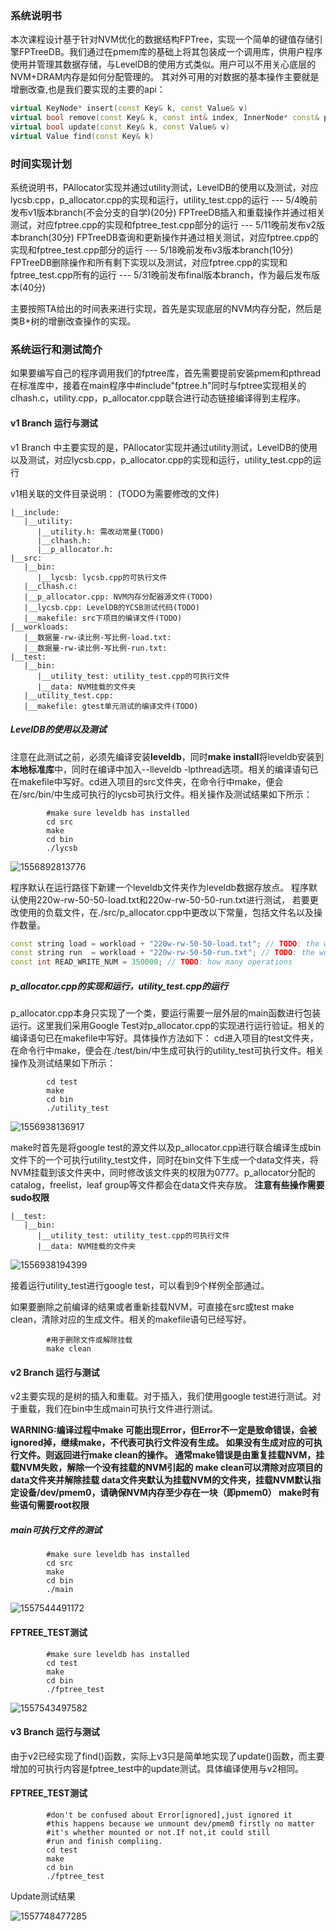 ###  系统说明书

本次课程设计基于针对NVM优化的数据结构FPTree，实现一个简单的键值存储引擎FPTreeDB。我们通过在pmem库的基础上将其包装成一个调用库，供用户程序使用并管理其数据存储，与LevelDB的使用方式类似。用户可以不用关心底层的NVM+DRAM内存是如何分配管理的。
其对外可用的对数据的基本操作主要就是增删改查,也是我们要实现的主要的api：

```c++
virtual KeyNode* insert(const Key& k, const Value& v) 
virtual bool remove(const Key& k, const int& index, InnerNode* const& parent, bool &ifDelete)
virtual bool update(const Key& k, const Value& v) 
virtual Value find(const Key& k) 
```
### 时间实现计划
系统说明书，PAllocator实现并通过utility测试，LevelDB的使用以及测试，对应lycsb.cpp，p_allocator.cpp的实现和运行，utility_test.cpp的运行 --- 5/4晚前发布v1版本branch(不会分支的自学)(20分)
FPTreeDB插入和重载操作并通过相关测试，对应fptree.cpp的实现和fptree_test.cpp部分的运行 --- 5/11晚前发布v2版本branch(30分)
FPTreeDB查询和更新操作并通过相关测试，对应fptree.cpp的实现和fptree_test.cpp部分的运行 --- 5/18晚前发布v3版本branch(10分)
FPTreeDB删除操作和所有剩下实现以及测试，对应fptree.cpp的实现和fptree_test.cpp所有的运行 --- 5/31晚前发布final版本branch，作为最后发布版本(40分)

主要按照TA给出的时间表来进行实现，首先是实现底层的NVM内存分配，然后是类B+树的增删改查操作的实现。

### 系统运行和测试简介

如果要编写自己的程序调用我们的fptree库，首先需要提前安装pmem和pthread在标准库中，接着在main程序中#include"fptree.h"同时与fptree实现相关的clhash.c，utility.cpp，p_allocator.cpp联合进行动态链接编译得到主程序。

#### v1 Branch 运行与测试
v1 Branch 中主要实现的是，PAllocator实现并通过utility测试，LevelDB的使用以及测试，对应lycsb.cpp，p_allocator.cpp的实现和运行，utility_test.cpp的运行

v1相关联的文件目录说明：  (TODO为需要修改的文件)
```
|__include: 
   |__utility: 
      |__utility.h: 需改动常量(TODO)  
      |__clhash.h: 
      |__p_allocator.h:  
|__src: 
   |__bin:
      |__lycsb: lycsb.cpp的可执行文件 
   |__clhash.c: 
   |__p_allocator.cpp: NVM内存分配器源文件(TODO)  
   |__lycsb.cpp: LevelDB的YCSB测试代码(TODO)   
   |__makefile: src下项目的编译文件(TODO)  
|__workloads: 
   |__数据量-rw-读比例-写比例-load.txt:  
   |__数据量-rw-读比例-写比例-run.txt:  
|__test: 
   |__bin: 
      |__utility_test: utility_test.cpp的可执行文件 
      |__data: NVM挂载的文件夹
   |__utility_test.cpp: 
   |__makefile: gtest单元测试的编译文件(TODO)  
```

##### LevelDB的使用以及测试
注意在此测试之前，必须先编译安装**leveldb**，同时**make install**将leveldb安装到**本地标准库**中，同时在编译中加入--lleveldb -lpthread选项。相关的编译语句已在makefile中写好。cd进入项目的src文件夹，在命令行中make，便会在/src/bin/中生成可执行的lycsb可执行文件。相关操作及测试结果如下所示：

```shell
		#make sure leveldb has installed
		cd src
		make
		cd bin
		./lycsb
```

![1556892813776](../asset/leveldb.png)

程序默认在运行路径下新建一个leveldb文件夹作为leveldb数据存放点。
程序默认使用220w-rw-50-50-load.txt和220w-rw-50-50-run.txt进行测试，
若要更改使用的负载文件，在./src/p_allocator.cpp中更改以下常量，包括文件名以及操作数量。

``` C++
const string load = workload + "220w-rw-50-50-load.txt"; // TODO: the workload_load filename
const string run  = workload + "220w-rw-50-50-run.txt"; // TODO: the workload_run filename
const int READ_WRITE_NUM = 350000; // TODO: how many operations
```
##### p_allocator.cpp的实现和运行，utility_test.cpp的运行 
p_allocator.cpp本身只实现了一个类，要运行需要一层外层的main函数进行包装运行。这里我们采用Google Test对p_allocator.cpp的实现进行运行验证。相关的编译语句已在makefile中写好。具体操作方法如下：
cd进入项目的test文件夹，在命令行中make，便会在./test/bin/中生成可执行的utility_test可执行文件。相关操作及测试结果如下所示：

```shell
		cd test
		make
		cd bin
		./utility_test
```
![1556938136917](../asset/mount.png)

make时首先是将google test的源文件以及p_allocator.cpp进行联合编译生成bin文件下的一个可执行utility_test文件，同时在bin文件下生成一个data文件夹，将NVM挂载到该文件夹中，同时修改该文件夹的权限为0777。p_allocator分配的catalog，freelist，leaf group等文件都会在data文件夹存放。
**注意有些操作需要sudo权限**

```
|__test: 
   |__bin: 
      |__utility_test: utility_test.cpp的可执行文件 
      |__data: NVM挂载的文件夹
```

![1556938194399](../asset/googletest.png)

接着运行utility_test进行google test，可以看到9个样例全部通过。

如果要删除之前编译的结果或者重新挂载NVM，可直接在src或test make clean，清除对应的生成文件。相关的makefile语句已经写好。     

``` shell
		#用于删除文件或解除挂载
		make clean
```


#### v2  Branch 运行与测试
v2主要实现的是树的插入和重载。对于插入，我们使用google test进行测试。对于重载，我们在bin中生成main可执行文件进行测试。

**WARNING:编译过程中make 可能出现Error，但Error不一定是致命错误，会被ignored掉，继续make，不代表可执行文件没有生成。
如果没有生成对应的可执行文件。则返回进行make clean的操作。
通常make错误是由重复挂载NVM，挂载NVM失败，解除一个没有挂载的NVM引起的
make clean可以清除对应项目的data文件夹并解除挂载
data文件夹默认为挂载NVM的文件夹，挂载NVM默认指定设备/dev/pmem0，请确保NVM内存至少存在一块（即pmem0）
make时有些语句需要root权限**

##### main可执行文件的测试
```shell
		#make sure leveldb has installed
		cd src
		make
		cd bin
		./main
```
![1557544491172](../asset/main.png)


#### FPTREE_TEST测试
```shell
		#make sure leveldb has installed
		cd test
		make
		cd bin
		./fptree_test
```
![1557543497582](../asset/treev2.png)

#### v3 Branch 运行与测试
由于v2已经实现了find()函数，实际上v3只是简单地实现了update()函数，而主要增加的可执行内容是fptree_test中的update测试。具体编译使用与v2相同。
#### FPTREE_TEST测试
```shell
		#don't be confused about Error[ignored],just ignored it
		#this happens because we unmount dev/pmem0 firstly no matter
        #it's whether mounted or not.If not,it could still 
		#run and finish compliing.
		cd test
		make
		cd bin
		./fptree_test
```

Update测试结果

![1557748477285](../asset/treev3.png)